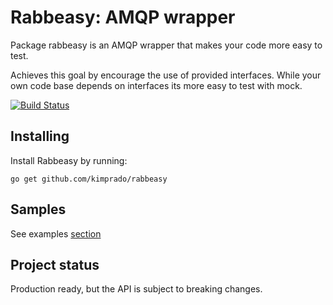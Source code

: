 # Rabbeasy: AMQP wrapper

Package rabbeasy is an AMQP wrapper that makes your code more easy to test.

Achieves this goal by encourage the use of provided interfaces.
While your own code base depends on interfaces its more easy to test with mock.


[![Build Status](https://dev.azure.com/kimprado21/Rabbeasy/_apis/build/status/Run%20Tests?branchName=master)](https://dev.azure.com/kimprado21/Rabbeasy/_build/latest?definitionId=5&branchName=master)


## Installing

Install Rabbeasy by running:

```shell
go get github.com/kimprado/rabbeasy
```

## Samples

See examples [section](https://godoc.org/github.com/kimprado/rabbeasy/pkg/rabbeasy#pkg-examples)

## Project status

Production ready, but the API is subject to breaking changes.